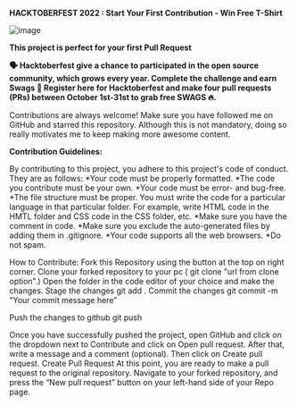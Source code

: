 **HACKTOBERFEST  2022 : Start Your First Contribution - Win Free  T-Shirt**

![image](https://user-images.githubusercontent.com/115712308/195660220-1f36febb-c072-4bb8-aaa8-104a73ab8b9b.png)


**This project is perfect for your first Pull Request**

**🗣 Hacktoberfest give a chance to  participated in the open source community, which grows every year. Complete the challenge and earn Swags
📢 Register here for Hacktoberfest and make four pull requests (PRs) between October 1st-31st to grab free SWAGS 🔥.**


Contributions are always welcome!
Make sure you have followed me on GitHub and starred this repository. Although this is not mandatory, doing so really motivates me to keep making more awesome content.

 **Contribution  Guidelines:**
 
By contributing to this project, you adhere to this project's code of conduct. They are as follows:
*Your code must be properly formatted.
*The code you contribute must be your own.
*Your code must be error- and bug-free.
*The file structure must be proper. You must write the code for a particular language in that particular folder. For example, write HTML code in the HMTL folder and CSS code in the CSS folder, etc.
*Make sure you have the comment in code.
*Make sure you exclude the auto-generated files by adding them in .gitignore.
*Your code supports all the web browsers.
*Do not spam.

How to Contribute:
Fork this Repository using the button at the top on right corner.
Clone your forked repository to your pc ( git clone "url from clone option".)
Open the folder in the code editor of your choice and make the changes.
Stage the changes
 git add .
Commit the changes
git commit -m "Your commit message here”
 
Push the changes to github
 git push
 
Once you have successfully pushed the project, open GitHub and click on the dropdown next to Contribute and click on Open pull request.
After that, write a message and a comment (optional). Then click on Create pull request.
Create Pull Request
At this point, you are ready to make a pull request to the original repository.
Navigate to your forked repository, and press the “New pull request” button on your left-hand side of your Repo page.


